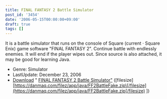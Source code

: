```yaml
---
title: FINAL FANTASY 2 Battle Simulator
post_id: '3454'
date: '2006-05-15T00:00:00+09:00'
draft: true
tags: []
---
```


It is a battle simulator that runs on the console of Square (current · Square Enix) game software "FINAL FANTASY 2". Continue battle with endlessly enemies. It will end if the player wipes out. Since source is also attached, it may be good for learning Java.

*   Genre: Simulator
*   LastUpdate: December 23, 2006
*   [Download](/filez/app/java/FF2BattleFake.zip) " [FINAL FANTASY 2 Battle Simulator"](/filez/app/java/FF2BattleFake.zip) (\[filesize\] [https://danmaq.com/filez/app/java/FF2BattleFake.zip\[/filesize](https://danmaq.com/filez/app/java/FF2BattleFake.zip[/filesize) \])
